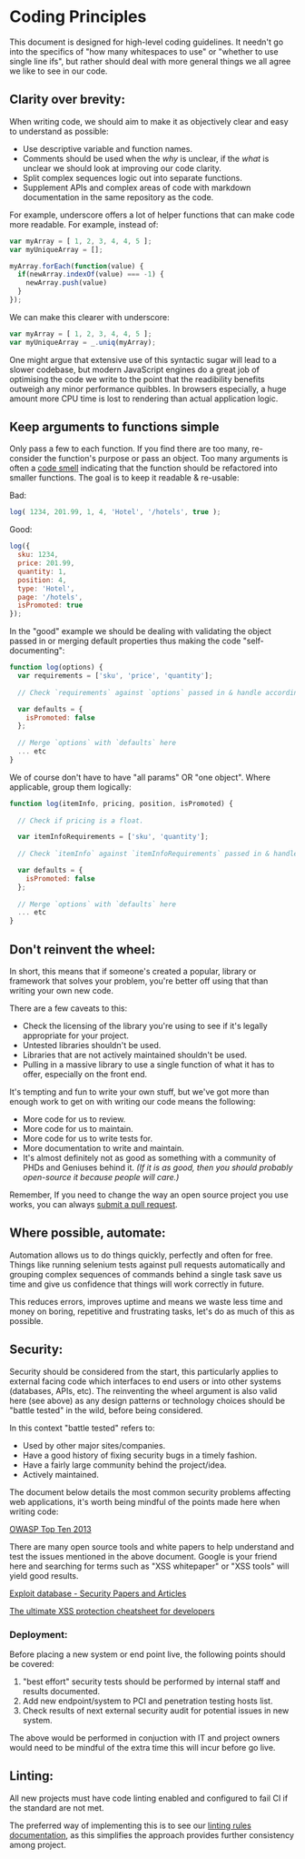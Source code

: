 # Coding Principles
This document is designed for high-level coding guidelines. It needn't go into the specifics of "how many whitespaces to use" or "whether to use single line ifs", but rather should deal with more general things we all agree we like to see in our code.

## Clarity over brevity:
When writing code, we should aim to make it as objectively clear and easy to understand as possible:

* Use descriptive variable and function names.
* Comments should be used when the *why* is unclear, if the *what* is unclear we should look at improving our code clarity.
* Split complex sequences logic out into separate functions.
* Supplement APIs and complex areas of code with markdown documentation in the same repository as the code.

For example, underscore offers a lot of helper functions that can make code more readable. For example, instead of:

```javascript
var myArray = [ 1, 2, 3, 4, 4, 5 ];
var myUniqueArray = [];

myArray.forEach(function(value) {
  if(newArray.indexOf(value) === -1) {
    newArray.push(value)
  }
});
```

We can make this clearer with underscore:

```javascript
var myArray = [ 1, 2, 3, 4, 4, 5 ];
var myUniqueArray = _.uniq(myArray);
```

One might argue that extensive use of this syntactic sugar will lead to a slower codebase, but modern JavaScript engines do a great job of optimising the code we write to the point that the readibility benefits outweigh any minor performance quibbles. In browsers especially, a huge amount more CPU time is lost to rendering than actual application logic.

## Keep arguments to functions simple
Only pass a few to each function. If you find there are too many, re-consider the function's purpose or pass an object. Too many arguments is often a [code smell](https://en.wikipedia.org/wiki/Code_smell) indicating that the function should be refactored into smaller functions. The goal is to keep it readable & re-usable:

Bad:
```javascript
log( 1234, 201.99, 1, 4, 'Hotel', '/hotels', true );
```

Good:
```javascript
log({
  sku: 1234,
  price: 201.99,
  quantity: 1,
  position: 4,
  type: 'Hotel',
  page: '/hotels',
  isPromoted: true
});
```

In the "good" example we should be dealing with validating the object passed in or merging default properties thus making the code "self-documenting":

```javascript
function log(options) {
  var requirements = ['sku', 'price', 'quantity'];
  
  // Check `requirements` against `options` passed in & handle accordingly.

  var defaults = {
    isPromoted: false
  };
  
  // Merge `options` with `defaults` here
  ... etc
}
```

We of course don't have to have "all params" OR "one object". Where applicable, group them logically:
```javascript
function log(itemInfo, pricing, position, isPromoted) {
  
  // Check if pricing is a float.

  var itemInfoRequirements = ['sku', 'quantity'];
  
  // Check `itemInfo` against `itemInfoRequirements` passed in & handle accordingly.

  var defaults = {
    isPromoted: false
  };
  
  // Merge `options` with `defaults` here
  ... etc
}
```

## Don't reinvent the wheel:
In short, this means that if someone's created a popular, library or framework that solves your problem, you're better off using that than writing your own new code.

There are a few caveats to this:

 * Check the licensing of the library you're using to see if it's legally appropriate for your project.
 * Untested libraries shouldn't be used.
 * Libraries that are not actively maintained shouldn't be used.
 * Pulling in a massive library to use a single function of what it has to offer, especially on the front end.
 
It's tempting and fun to write your own stuff, but we've got more than enough work to get on with writing our code means the following:

 * More code for us to review.
 * More code for us to maintain.
 * More code for us to write tests for.
 * More documentation to write and maintain.
 * It's almost definitely not as good as something with a community of PHDs and Geniuses behind it. *(If it is as good, then you should probably open-source it because people will care.)*
 
Remember, If you need to change the way an open source project you use works, you can always [submit a pull request](https://github.com/hallelujah/valid_email/pull/27).

## Where possible, automate:
Automation allows us to do things quickly, perfectly and often for free. Things like running selenium tests against pull requests automatically and grouping complex sequences of commands behind a single task save us time and give us confidence that things will work correctly in future.

This reduces errors, improves uptime and means we waste less time and money on boring, repetitive and frustrating tasks, let's do as much of this as possible.

## Security:
Security should be considered from the start, this particularly applies to external facing code which interfaces to end users or into other systems (databases, APIs, etc).
The reinventing the wheel argument is also valid here (see above) as any design patterns or technology choices should be "battle tested" in the wild, before being considered.

In this context "battle tested" refers to:

 * Used by other major sites/companies.
 * Have a good history of fixing security bugs in a timely fashion.
 * Have a fairly large community behind the project/idea.
 * Actively maintained.

The document below details the most common security problems affecting web applications, it's worth being mindful of the points made here when writing code:

[OWASP Top Ten 2013](http://owasptop10.googlecode.com/files/OWASP%20Top%2010%20-%202013.pdf)

There are many open source tools and white papers to help understand and test the issues mentioned in the above document. Google is your friend here and searching for terms such as "XSS whitepaper" or "XSS tools" will yield good results.

[Exploit database - Security Papers and Articles](http://www.exploit-db.com/papers/)

[The ultimate XSS protection cheatsheet for developers](http://www.exploit-db.com/wp-content/themes/exploit/docs/33931.pdf)

### Deployment:

Before placing a new system or end point live, the following points should be covered:

 1. "best effort" security tests should be performed by internal staff and results documented.
 1. Add new endpoint/system to PCI and penetration testing hosts list.
 1. Check results of next external security audit for potential issues in new system.

The above would be performed in conjuction with IT and project owners would need to be mindful of the extra time this will incur before go live.

## Linting:

All new projects must have code linting enabled and configured to fail CI if the standard are not met.

The preferred way of implementing this is to see our [linting rules documentation](javascript-linting-rules.md#adding-to-your-project), as this simplifies the approach provides further consistency among project.
